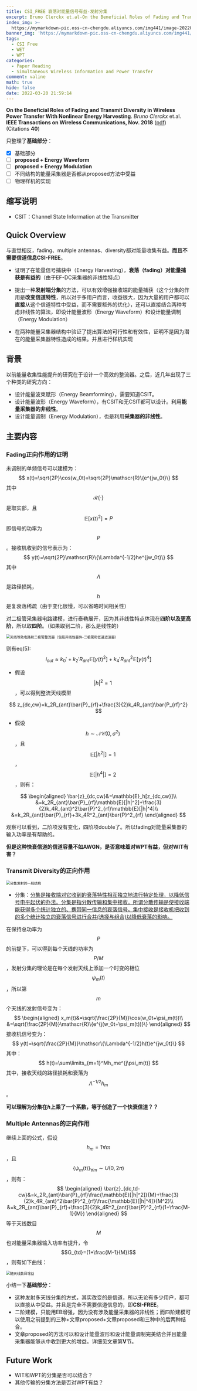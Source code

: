 ```yaml
---
title: CSI_FREE 衰落对能量信号有益-发射分集
excerpt: Bruno Clerckx et.al-On the Beneficial Roles of Fading and Transmit Diversity in Wireless Power Transfer With Nonlinear Energy Harvesting
index_img: >-
  https://mymarkdown-pic.oss-cn-chengdu.aliyuncs.com/img441/image-20220324180546189.png
banner_img: 'https://mymarkdown-pic.oss-cn-chengdu.aliyuncs.com/img441/1638523690670.jpg'
tags:
  - CSI Free
  - WET
  - WPT
categories:
  - Paper Reading
  - Simultaneous Wireless Information and Power Transfer
comment: valine
math: true
hide: false
date: 2022-03-20 21:59:14
---
```


**On the Beneficial Roles of Fading and Transmit Diversity in Wireless Power Transfer With Nonlinear Energy Harvesting**.  *Bruno Clerckx* et.al.  **IEEE Transactions on Wireless Communications, Nov.  2018**  ([pdf](https://ieeexplore.ieee.org/document/8470248))  (Citations **40**)

只整理了**基础部分**：

- [x] 基础部分
- [ ] **proposed + Energy Waveform**
- [ ] **proposed + Energy Modulation**
- [ ] 不同结构的能量采集器是否都从proposed方法中受益
- [ ] 物理样机的实现

## 缩写说明

- CSIT：Channel State Information at the Transmitter

## Quick Overview

与直觉相反，fading、multiple antennas、diversity都对能量收集有益。**而且不需要信道信息CSI-FREE**。

- 证明了在能量信号捕获中（Energy Harvesting），**衰落（fading）对能量捕获是有益的**（由于EF-DC采集器的非线性特点）
- 提出一种**发射端分集**的方法，可以有效增强接收端的能量捕获（这个分集的作用是**改变信道特性**，所以对于多用户而言，收益很大，因为大量的用户都可以**直接**从这个信道特性中受益，而不需要额外的优化），还可以直接结合两种考虑非线性的算法，即设计能量波形（Energy Waveform）和设计能量调制（Energy Modulation）

- 在两种能量采集器结构中验证了提出算法的可行性和有效性，证明不是因为潜在的能量采集器特性造成的结果。并且进行样机实现

## 背景

以前能量收集性能提升的研究在于设计一个高效的整流器。之后，近几年出现了三个种类的研究方向：

- 设计能量波束赋形（Energy Beamforming），需要知道CSIT。
- 设计能量波形（Energy Waveform），有CSIT和无CSIT都可以设计。利用**能量采集器的非线性**。
- 设计能量调制（Energy Modulation），也是利用**采集器的非线性**。

## 主要内容

### Fading正向作用的证明

未调制的单频信号可以建模为：
$$
x(t)=\sqrt{2P}\cos(w_0t)=\sqrt{2P}\mathscr{R}\{e^{jw_0t}\}
$$
其中$$\mathscr{R}\{\cdot\}$$是取实部，且$$\mathbb{E}[x(t)^2]=P$$即信号的功率为$$P$$。接收机收到的信号表示为：
$$
y(t)=\sqrt{2P}\mathscr{R}\{\Lambda^{-1/2}he^{jw_0t}\}
$$
其中$$\Lambda$$是路径损耗，$$h$$是复衰落稀疏（由于变化很慢，可以省略时间相关性）

对二极管采集器电路建模，进行泰勒展开，因为其非线性特点体现在**四阶以及更高阶**，所以取**四阶**。（如果取到二阶，那么是线性的）

<img src="https://mymarkdown-pic.oss-cn-chengdu.aliyuncs.com/img/image-20220320210336493.png" alt="天线等效电路和二极管整流器（包括非线性器件-二极管和低通滤波器）" style="zoom:67%;" />

则有eq(5):
$$
i_{out}\approx k_0'+k_2'R_{ant}\mathbb{E}[y(t)^2]+k_4'R^2_{ant}\mathbb{E}[y(t)^4]
$$

- 假设$$|h|^2=1$$，可以得到整流天线模型

$$
z_{dc,cw}=k_2R_{ant}\bar{P}_{rf}+\frac{3}{2}k_4R_{ant}\bar{P_{rf}^2}
$$

- 假设$$h\sim\mathcal{NC}(0, \sigma^2)$$，且$$\mathbb{E}[|h^2|]=1$$，$$\mathbb{E}[|h^4|]=2$$，则有：

$$
\begin{aligned}
\bar{z}_{dc,cw}&=\mathbb{E}_h[z_{dc,cw}]\\
&=k_2R_{ant}\bar{P}_{rf}\mathbb{E}[|h|^2]+\frac{3}{2}k_4R_{ant}^2\bar{P}^2_{rf}\mathbb{E}[|h|^4]\\
&=k_2R_{ant}\bar{P}_{rf}+3k_4R^2_{ant}\bar{P}^2_{rf}
\end{aligned}
$$

观察可以看到，二阶项没有变化，四阶项double了。所以fading对能量采集器的输入功率是有帮助的。

**但是这种快衰信道的信道容量不如AWGN，是否意味着对WPT有益，但对WIT有害？**

### Transmit Diversity的正向作用

<img src="https://mymarkdown-pic.oss-cn-chengdu.aliyuncs.com/img/image-20220320212227078.png" alt="分集发射的一般结构" style="zoom:67%;" />

- 分集：[分集是接收端对它收到的衰落特性相互独立地进行特定处理，以降低信号电平起伏的办法。分集是指分散传输和集中接收。所谓分散传输是使接收端能获得多个统计独立的、携带同一信息的衰落信号。集中接收是接收机把收到的多个统计独立的衰落信号进行合并(选择与组合)以降低衰落的影响。]([https://baike.baidu.com/item/%E5%88%86%E9%9B%86%E6%8A%80%E6%9C%AF/2550274?fr=aladdin](https://baike.baidu.com/item/分集技术/2550274?fr=aladdin))

在保持总功率为$$P$$的前提下，可以得到每个天线的功率为$$P/M$$，发射分集的理论是在每个发射天线上添加一个时变的相位$$\psi_m(t)$$，所以第$$m$$个天线的发射信号变为：
$$
\begin{aligned}
x_m(t)&=\sqrt{\frac{2P}{M}}\cos(w_0t+\psi_m(t))\\
&=\sqrt{\frac{2P}{M}}\mathscr{R}\{e^{j(w_0t+\psi_m(t))}\}
\end{aligned}
$$
接收机信号变为：
$$
y(t)=\sqrt{\frac{2P}{M}}\mathscr\{\Lambda^{-1/2}h(t)e^{jw_0t}\}
$$
其中：
$$
h(t)=\sum\limits_{m=1}^Mh_me^{j\psi_m(t)}
$$
其中，接收天线的路径损耗和衰落为$$\Lambda ^{-1/2}h_m$$。

**可以理解为分集在$h$上乘了一个系数，等于创造了一个快衰信道？？**

### Multiple Antennas的正向作用

继续上面的公式，假设$$h_m=1\forall m$$，且$$\{\psi_m(t)\}_{\forall m}\sim U(0,2\pi)$$，则有：
$$
\begin{aligned}
\bar{z}_{dc,td-cw}&=k_2R_{ant}\bar{P}_{rf}\frac{\mathbb{E}[|h|^2]}{M}+\frac{3}{2}k_4R_{ant}^2\bar{P}^2_{rf}\frac{\mathbb{E}[|h|^4]}{M^2}\\
&=k_2R_{ant}\bar{P}_{rf}+\frac{3}{2}k_4R^2_{ant}\bar{P}^2_{rf}(1+\frac{M-1}{M})
\end{aligned}
$$
等于天线数目$$M$$也对能量采集器输入功率有提升，令$$G_{td}=(1+\frac{M-1}{M})$$，则有如下曲线：

<img src="https://mymarkdown-pic.oss-cn-chengdu.aliyuncs.com/img/image-20220320214305022.png" alt="随天线数目增益" style="zoom:67%;" />



小结一下**基础部分**：

- 这种发射多天线分集的方式，其实改变的是信道，所以无论有多少用户，都可以直接从中受益。并且是完全不需要信道信息的，即**CSI-FREE**。
- 二阶建模，只能用EB增强，因为没有涉及能量采集器的非线性；而四阶建模可以使用之前提到的三种+文章proposed+文章proposed和三种中的后两种结合。
- 文章proposed的方法可以和设计能量波形和设计能量调制完美结合并且能量采集器能够从中收到更大的增益。详细见文章第**Ⅴ**节。



## Future Work

- WIT和WPT的分集是否可以结合？
- 其他传输的分集方法是否对WPT有益？
